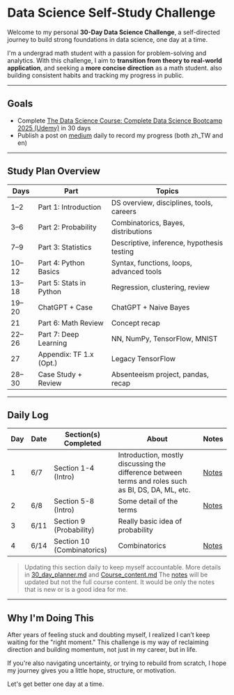 # Data Science Self-Study Challenge

Welcome to my personal **30-Day Data Science Challenge**, a self-directed journey to build strong foundations in data science, one day at a time.

I'm a undergrad math student with a passion for problem-solving and analytics. With this challenge, I aim to **transition from theory to real-world application**, and seeking a **more concise direction** as a math student. also building consistent habits and tracking my progress in public.

---

## Goals
- Complete [The Data Science Course: Complete Data Science Bootcamp 2025 (Udemy)](link) in 30 days
- Publish a post on [medium](https://medium.com/@mathBUTcaffeinefree) daily to record my progress (both zh_TW and en)
---

## Study Plan Overview

| Days  | Part                    | Topics                       |
| ----- | ----------------------- | ------------------------------------------ |
| 1–2   | Part 1: Introduction    | DS overview, disciplines, tools, careers   |
| 3–6   | Part 2: Probability     | Combinatorics, Bayes, distributions        |
| 7–9   | Part 3: Statistics      | Descriptive, inference, hypothesis testing |
| 10–12  | Part 4: Python Basics   | Syntax, functions, loops, advanced tools   |
| 13–18 | Part 5: Stats in Python | Regression, clustering, review             |
| 19–20 | ChatGPT + Case          | ChatGPT + Naive Bayes                      |
| 21    | Part 6: Math Review     | Concept recap                              |
| 22–26 | Part 7: Deep Learning   | NN, NumPy, TensorFlow, MNIST               |
| 27    | Appendix: TF 1.x (Opt.) | Legacy TensorFlow                          |
| 28–30 | Case Study + Review     | Absenteeism project, pandas, recap         |


---

## Daily Log

| Day | Date  | Section(s) Completed | About | Notes |
| --- | ----- | ----------------- | ------------------- | ------------------- |
| 1   | 6/7 | Section 1-4 (Intro)              | Introduction, mostly discussing the difference between terms and roles such as BI, DS, DA, ML, etc.                 | [Notes](Notes/1_Introduction/sec1-8.md) |
|2   | 6/8 | Section 5-8 (Intro)             | Some detail of the terms         | [Notes](Notes/1_Introduction/sec1-8.md) |
|3  | 6/11 | Section 9 (Probability)             | Really basic idea of probability          | |
|4  | 6/14 | Section 10 (Combinatorics)             | Combinatorics          | [Notes](Notes/2_Probaility(9-13).md) |


> Updating this section daily to keep myself accountable.
> More details in [30_day_planner.md](30_day_planner.md) and [Course_content.md](Course_content.md)
> The [notes](Notes) will be updated but not the full course content. It would be only the notes that is new or is a good idea for me.


---



## Why I'm Doing This

After years of feeling stuck and doubting myself, I realized I can’t keep waiting for the "right moment." This challenge is my way of reclaiming direction and building momentum, not just in my career, but in life.

If you're also navigating uncertainty, or trying to rebuild from scratch, I hope my journey gives you a little hope, structure, or motivation.

Let's get better one day at a time.


